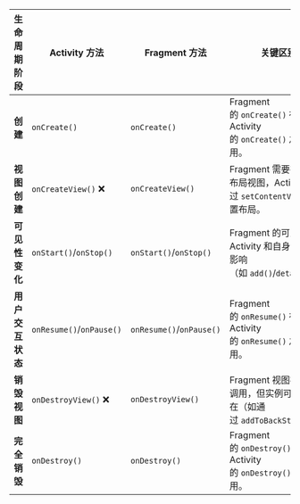 | **生命周期阶段** | **Activity 方法**          | **Fragment 方法**          | **关键区别**                                                  |
| ---------- | ------------------------ | ------------------------ | --------------------------------------------------------- |
| **创建**     | `onCreate()`             | `onCreate()`             | Fragment 的 `onCreate()` 在 Activity 的 `onCreate()` 之后调用。   |
| **视图创建**   | `onCreateView()` ❌       | `onCreateView()`         | Fragment 需要在此返回布局视图，Activity 通过 `setContentView()` 设置布局。  |
| **可见性变化**  | `onStart()`/`onStop()`   | `onStart()`/`onStop()`   | Fragment 的可见性受 Activity 和自身状态双重影响（如 `add()`/`detach()`）。  |
| **用户交互状态** | `onResume()`/`onPause()` | `onResume()`/`onPause()` | Fragment 的 `onResume()` 在 Activity 的 `onResume()` 之后调用。   |
| **销毁视图**   | `onDestroyView()` ❌      | `onDestroyView()`        | Fragment 视图被移除时调用，但实例可能仍存在（如通过 `addToBackStack()`）。       |
| **完全销毁**   | `onDestroy()`            | `onDestroy()`            | Fragment 的 `onDestroy()` 在 Activity 的 `onDestroy()` 之前调用。 |
